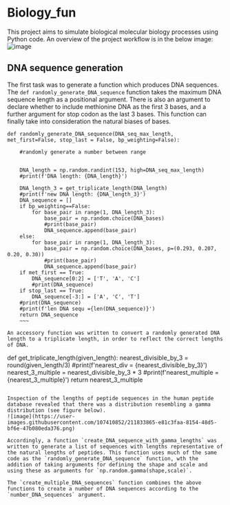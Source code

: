 # Biology_fun

This project aims to simulate biological molecular biology processes using Python code. An overview of the project workflow is in the below image:
![image](https://user-images.githubusercontent.com/107410852/211831557-46748cc1-a487-456d-8693-f54b107d2adf.png)

## DNA sequence generation

The first task was to generate a function which produces DNA sequences. The `def randomly_generate_DNA_sequence` function takes the maximum DNA sequence length as a positional argument. There is also an argument to declare whether to include methionine DNA as the first 3 bases, and a further argument for stop codon as the last 3 bases. This function can finally take into consideration the natural biases of bases. 

~~~
def randomly_generate_DNA_sequence(DNA_seq_max_length, met_first=False, stop_last = False, bp_weighting=False):

    #randomly generate a number between range
    
        
    DNA_length = np.random.randint(153, high=DNA_seq_max_length)
    #print(f'DNA length: {DNA_length}')
    
    DNA_length_3 = get_triplicate_length(DNA_length)
    #print(f'new DNA length: {DNA_length_3}')
    DNA_sequence = []
    if bp_weighting==False: 
        for base_pair in range(1, DNA_length_3):
            base_pair = np.random.choice(DNA_bases)
            #print(base_pair)
            DNA_sequence.append(base_pair)
    else:
        for base_pair in range(1, DNA_length_3):
            base_pair = np.random.choice(DNA_bases, p=(0.293, 0.207, 0.20, 0.30))
            #print(base_pair)
            DNA_sequence.append(base_pair)
    if met_first == True:
        DNA_sequence[0:2] = ['T', 'A', 'C']
        #print(DNA_sequence)
    if stop_last == True:
        DNA_sequence[-3:] = ['A', 'C', 'T']
    #print(DNA_sequence)
    #print(f'len DNA sequ ={len(DNA_sequence)}')
    return DNA_sequence
    ~~~
    
An accessory function was written to convert a randomly generated DNA length to a triplicate length, in order to reflect the correct lengths of DNA.

~~~
def get_triplicate_length(given_length):
    nearest_divisible_by_3 = round(given_length/3)
    #print(f'nearest_div = {nearest_divisible_by_3}')
    nearest_3_multiple = nearest_divisible_by_3 * 3 
    #print(f'nearest_multiple = {nearest_3_multiple}')
    return nearest_3_multiple
~~~

Inspection of the lengths of peptide sequences in the human peptide database revealed that there was a distribution resembling a gamma distribution (see figure below).
![image](https://user-images.githubusercontent.com/107410852/211833865-e81c3faa-8154-48d5-bf6e-47b080eda376.png)

Accordingly, a function `create_DNA_sequence_with_gamma_lengths` was written to generate a list of sequences with lengths representative of the natural lengths of peptides. This function uses much of the same code as the `randomly_generate_DNA_sequence` function, wth the addition of taking arguments for defining the shape and scale and using these as arguments for `np.random.gamma(shape,scale)`.

The `create_multiple_DNA_sequences` function combines the above functions to create a number of DNA sequences according to the `number_DNA_sequences` argument.




    
    
 
